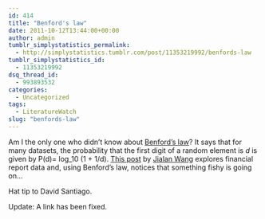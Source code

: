 ```yaml
---
id: 414
title: "Benford's law"
date: 2011-10-12T13:44:00+00:00
author: admin
tumblr_simplystatistics_permalink:
  - http://simplystatistics.tumblr.com/post/11353219992/benfords-law
tumblr_simplystatistics_id:
  - 11353219992
dsq_thread_id:
  - 993893532
categories:
  - Uncategorized
tags:
  - LiteratureWatch
slug: "benfords-law"
---
```

Am I the only one who didn&#8217;t know about <a href="http://en.wikipedia.org/wiki/Benford's_law" target="_blank">Benford&#8217;s law</a>? I<span>t says that for many datasets, the probability that the first digit of a random element is <em>d</em> is given by P(d)= log_10 (1 + 1/d). </span><a href="http://econerdfood.blogspot.com/2011/10/benfords-law-and-decreasing-reliability.html" target="_blank">This post</a> by <a href="http://apps.olin.wustl.edu/faculty/wang/" target="_blank">Jialan Wang</a> explores financial report data and, using Benford&#8217;s law, notices that something fishy is going on&#8230; 

Hat tip to David Santiago.

Update: A link has been fixed. 
